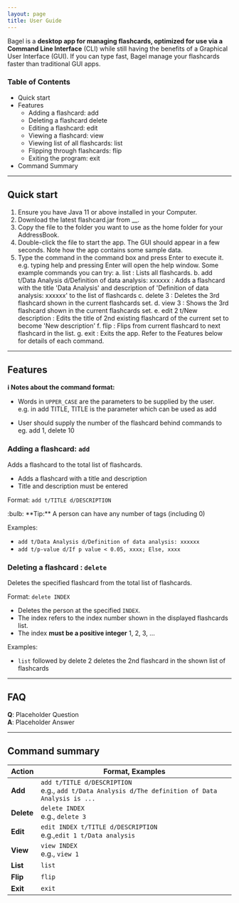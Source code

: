 ```yaml
---
layout: page
title: User Guide
---
```


Bagel is a **desktop app for managing flashcards, optimized for use via a Command Line Interface** 
(CLI) while still having the benefits of a Graphical User Interface (GUI). If you can type fast, Bagel manage 
your flashcards faster than traditional GUI apps.

### Table of Contents
* Quick start
* Features
    - Adding a flashcard: add
    - Deleting a flashcard delete
    - Editing a flashcard: edit 
    - Viewing a flashcard: view 
    - Viewing list of all flashcards: list
    - Flipping through flashcards: flip
    - Exiting the program: exit
* Command Summary

--------------------------------------------------------------------------------------------------------------------

## Quick start

1. Ensure you have Java 11 or above installed in your Computer.
2. Download the latest flashcard.jar from __.
3. Copy the file to the folder you want to use as the home folder for your AddressBook.
4. Double-click the file to start the app. The GUI should appear in a few seconds. Note how the app contains some sample data.
5. Type the command in the command box and press Enter to execute it. e.g. typing help and pressing Enter will open the help window.
    Some example commands you can try:
        a. list : Lists all flashcards.
        b. add t/Data Analysis d/Definition of data analysis: xxxxxx  : Adds a flashcard with the title 
        'Data Analysis' and description of 'Definition of data analysis: xxxxxx' to the list of flashcards 
        c. delete 3 : Deletes the 3rd flashcard shown in the current flashcards set.
        d. view 3 : Shows the 3rd flashcard shown in the current flashcards set.
        e. edit 2 t/New description : Edits the title of 2nd existing flashcard of the current set to become 'New description'
        f. flip : Flips from current flashcard to next flashcard in the list.
        g. exit : Exits the app.
Refer to the Features below for details of each command.

--------------------------------------------------------------------------------------------------------------------

## Features

<div markdown="block" class="alert alert-info">

**:information_source: Notes about the command format:**<br>

* Words in `UPPER_CASE` are the parameters to be supplied by the user.<br>
  e.g. in add TITLE, TITLE is the parameter which can be used as add 

* User should supply the number of the flashcard behind commands to eg. add 1, delete 10
</div>

### Adding a flashcard: `add`

Adds a flashcard to the total list of flashcards.
* Adds a flashcard with a title and description
* Title and description must be entered

Format: `add t/TITLE d/DESCRIPTION`

<div markdown="span" class="alert alert-primary">:bulb: **Tip:**
A person can have any number of tags (including 0)
</div>

Examples:
* `add t/Data Analysis d/Definition of data analysis: xxxxxx`
* `add t/p-value d/If p value < 0.05, xxxx; Else, xxxx`

### Deleting a flashcard : `delete`

Deletes the specified flashcard from the total list of flashcards.

Format: `delete INDEX`

* Deletes the person at the specified `INDEX`.
* The index refers to the index number shown in the displayed flashcards list.
* The index **must be a positive integer** 1, 2, 3, …​

Examples:
* `list` followed by delete 2 deletes the 2nd flashcard in the shown list of flashcards

--------------------------------------------------------------------------------------------------------------------

## FAQ

**Q**: Placeholder Question<br>
**A**: Placeholder Answer

--------------------------------------------------------------------------------------------------------------------

## Command summary

Action | Format, Examples
--------|------------------
**Add** | `add t/TITLE d/DESCRIPTION`<br> e.g., `add t/Data Analysis d/The definition of Data Analysis is ...`
**Delete** | `delete INDEX`<br> e.g., `delete 3`
**Edit** | `edit INDEX t/TITLE d/DESCRIPTION`<br> e.g.,`edit 1 t/Data analysis`
**View** | `view INDEX`<br> e.g., `view 1`
**List** | `list`
**Flip** | `flip`
**Exit** | `exit`
